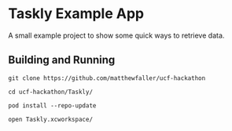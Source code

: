 # Taskly Example App
A small example project to show some quick ways to retrieve data. 

## Building and Running

```
git clone https://github.com/matthewfaller/ucf-hackathon

cd ucf-hackathon/Taskly/

pod install --repo-update

open Taskly.xcworkspace/
```
